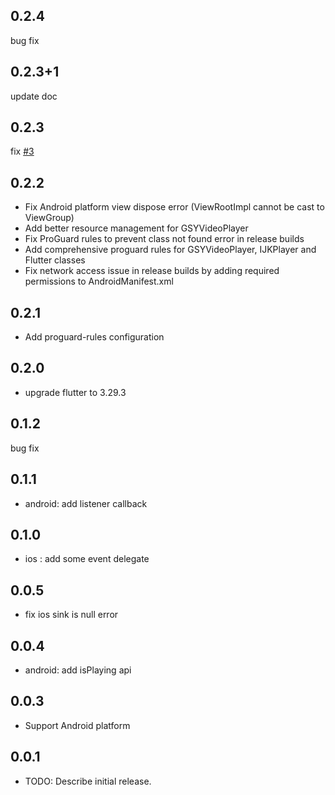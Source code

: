 ## 0.2.4

bug fix

## 0.2.3+1

update doc

## 0.2.3

fix [#3](https://github.com/mdddj/video_player_rtmp_ext/issues/3)

## 0.2.2

* Fix Android platform view dispose error (ViewRootImpl cannot be cast to ViewGroup)
* Add better resource management for GSYVideoPlayer
* Fix ProGuard rules to prevent class not found error in release builds
* Add comprehensive proguard rules for GSYVideoPlayer, IJKPlayer and Flutter classes
* Fix network access issue in release builds by adding required permissions to AndroidManifest.xml

## 0.2.1

* Add proguard-rules configuration

## 0.2.0

* upgrade flutter to 3.29.3

## 0.1.2

bug fix

## 0.1.1

* android: add listener callback

## 0.1.0

* ios : add some event delegate

## 0.0.5

* fix ios sink is null error

## 0.0.4
* android: add isPlaying api

## 0.0.3
* Support Android platform

## 0.0.1

* TODO: Describe initial release.

